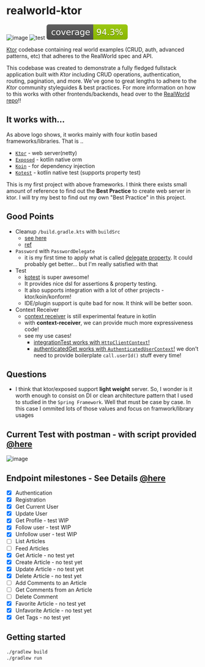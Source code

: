 # realworld-ktor

![image](https://user-images.githubusercontent.com/67302707/227979583-09b2cddc-23a0-4c4c-aa14-0240f6553dff.png)
![test](https://github.com/ndy2/realworld-ktor/actions/workflows/test.yml/badge.svg)
![Coverage](.github/badges/jacoco.svg)


[Ktor](https://ktor.io/) codebase containing real world examples (CRUD, auth, advanced patterns, etc) that adheres to the RealWorld spec and API.

This codebase was created to demonstrate a fully fledged fullstack application built with *Ktor* including CRUD operations, authentication, routing, pagination, and more.
We've gone to great lengths to adhere to the *Ktor* community styleguides & best practices.
For more information on how to this works with other frontends/backends, head over to the [RealWorld repo](https://github.com/gothinkster/realworld)!!

## It works with...
As above logo shows, it works mainly with four kotlin based frameworks/libraries. That is ..

- [`Ktor`](https://ktor.io/) - web server(netty)
- [`Exposed`](https://github.com/JetBrains/Exposed) - kotlin native orm
- [`Koin`](https://insert-koin.io/) - for dependency injection
- [`Kotest`](https://kotest.io/) - kotlin native test (supports property test)

This is my first project with above frameworks. I think there exists small amount of reference to find out the **Best Practice** to create web server in ktor. 
I will try my best to find out my own "Best Practice" in this project.

## Good Points
- Cleanup `/build.gradle.kts` with `buildSrc`
  - [see here](https://github.com/ndy2/realworld-ktor/tree/main/buildSrc)
  - [ref](https://docs.gradle.org/current/userguide/organizing_gradle_projects.html#sec:build_sources)
- `Password` with `PasswordDelegate`
  - it is my first time to apply what is called [delegate property](https://kotlinlang.org/docs/delegated-properties.html). 
  It could probably get better... but I'm really satisfied with that
- Test
  - [kotest](https://kotest.io/) is super awesome!
  - It provides nice dsl for assertions & property testing.
  - It also supports integration with a lot of other projects - ktor/koin/konform!
  - IDE/plugin support is quite bad for now. It think will be better soon.
- Context Receiver
  - [context receiver](https://youtu.be/GISPalIVdQY) is still experimental feature in kotlin
  - with **context-receiver**, we can provide much more expressiveness code!
  - see my use cases!
    - [integrationTest works with `HttpClientContext`!](https://github.com/ndy2/realworld-ktor/blob/main/src/test/kotlin/ndy/test/util/ApplicationTestScopeUtil.kt)
    - [authenticatedGet works with `AuthenticatedUserContext`!](https://github.com/ndy2/realworld-ktor/blob/main/src/main/kotlin/ndy/util/RouteUtils.kt#L37) we don't need to provide boilerplate `call.userId()` stuff every time!

## Questions
- I think that ktor/exposed support **light weight** server. So, I wonder is it worth enough to consist on DI or clean architecture pattern 
that I used to studied in the `Spring Framework`. Well that must be case by case. In this case I ommited lots of those values and focus on framwork/library usages

## Current Test with postman - with script provided [@here](https://github.com/gothinkster/realworld/tree/main/api)
![image](https://user-images.githubusercontent.com/67302707/228865061-b0683c26-b883-426e-8e0f-6accafb869b8.png)

## Endpoint milestones - See Details [@here](https://realworld-docs.netlify.app/docs/specs/backend-specs/endpoints)
- [x] Authentication
- [x] Registration
- [x] Get Current User
- [x] Update User
- [x] Get Profile - test WIP
- [x] Follow user - test WIP
- [x] Unfollow user - test WIP
- [ ] List Articles
- [ ] Feed Articles
- [x] Get Article - no test yet
- [x] Create Article - no test yet
- [x] Update Article - no test yet
- [x] Delete Article - no test yet
- [ ] Add Comments to an Article
- [ ] Get Comments from an Article
- [ ] Delete Comment
- [x] Favorite Article - no test yet
- [x] Unfavorite Article - no test yet
- [x] Get Tags - no test yet

## Getting started

```
./gradlew build
./gradlew run
```
